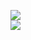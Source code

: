[![](https://img.shields.io/badge/Made%20With-Github%20Spray-lightgrey.svg?style=for-the-badge&logo=github)](https://github.com/Annihil/github-spray#7598)  
[![](https://i.imgur.com/2DrTn0Z.gif)](https://github.com/Annihil/github-spray)
